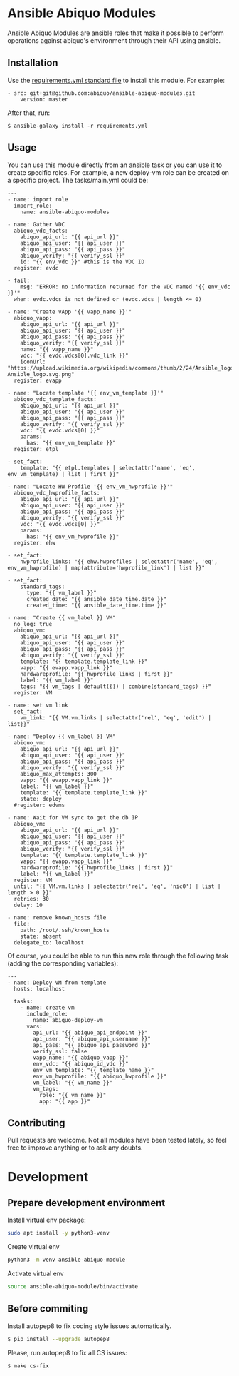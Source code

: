 # Ansible Abiquo Modules
Ansible Abiquo Modules are ansible roles that make it possible to perform operations against abiquo's environment through their API using ansible.

## Installation

Use the [requirements.yml standard file](https://docs.ansible.com/ansible/latest/galaxy/user_guide.html#installing-roles-and-collections-from-the-same-requirements-yml-file) to install this module.
For example:

```
- src: git+git@github.com:abiquo/ansible-abiquo-modules.git
    version: master
```
After that, run: 
```
$ ansible-galaxy install -r requirements.yml
```

## Usage
You can use this module directly from an ansible task or you can use it to create specific roles.
For example, a new deploy-vm role can be created on a specific project. The tasks/main.yml could be:

```
---
- name: import role
  import_role: 
    name: ansible-abiquo-modules
  
- name: Gather VDC
  abiquo_vdc_facts:
    abiquo_api_url: "{{ api_url }}"
    abiquo_api_user: "{{ api_user }}"
    abiquo_api_pass: "{{ api_pass }}"
    abiquo_verify: "{{ verify_ssl }}"
    id: "{{ env_vdc }}" #this is the VDC ID
  register: evdc

- fail:
    msg: "ERROR: no information returned for the VDC named '{{ env_vdc }}'"
  when: evdc.vdcs is not defined or (evdc.vdcs | length <= 0)

- name: "Create vApp '{{ vapp_name }}'"
  abiquo_vapp:
    abiquo_api_url: "{{ api_url }}"
    abiquo_api_user: "{{ api_user }}"
    abiquo_api_pass: "{{ api_pass }}"
    abiquo_verify: "{{ verify_ssl }}"
    name: "{{ vapp_name }}"
    vdc: "{{ evdc.vdcs[0].vdc_link }}"
    iconUrl: "https://upload.wikimedia.org/wikipedia/commons/thumb/2/24/Ansible_logo.svg/1200px-Ansible_logo.svg.png"
  register: evapp

- name: "Locate template '{{ env_vm_template }}'"
  abiquo_vdc_template_facts:
    abiquo_api_url: "{{ api_url }}"
    abiquo_api_user: "{{ api_user }}"
    abiquo_api_pass: "{{ api_pass }}"
    abiquo_verify: "{{ verify_ssl }}"
    vdc: "{{ evdc.vdcs[0] }}"
    params:
      has: "{{ env_vm_template }}"
  register: etpl

- set_fact:
    template: "{{ etpl.templates | selectattr('name', 'eq', env_vm_template) | list | first }}"

- name: "Locate HW Profile '{{ env_vm_hwprofile }}'"
  abiquo_vdc_hwprofile_facts:
    abiquo_api_url: "{{ api_url }}"
    abiquo_api_user: "{{ api_user }}"
    abiquo_api_pass: "{{ api_pass }}"
    abiquo_verify: "{{ verify_ssl }}"
    vdc: "{{ evdc.vdcs[0] }}"
    params:
      has: "{{ env_vm_hwprofile }}"
  register: ehw

- set_fact:
    hwprofile_links: "{{ ehw.hwprofiles | selectattr('name', 'eq', env_vm_hwprofile) | map(attribute='hwprofile_link') | list }}"

- set_fact:
    standard_tags:
      type: "{{ vm_label }}"
      created_date: "{{ ansible_date_time.date }}"
      created_time: "{{ ansible_date_time.time }}"

- name: "Create {{ vm_label }} VM"
  no_log: true
  abiquo_vm:
    abiquo_api_url: "{{ api_url }}"
    abiquo_api_user: "{{ api_user }}"
    abiquo_api_pass: "{{ api_pass }}"
    abiquo_verify: "{{ verify_ssl }}"
    template: "{{ template.template_link }}"
    vapp: "{{ evapp.vapp_link }}"
    hardwareprofile: "{{ hwprofile_links | first }}"
    label: "{{ vm_label }}"
    tags: "{{ vm_tags | default({}) | combine(standard_tags) }}"
  register: VM
 
- name: set vm link
  set_fact:
    vm_link: "{{ VM.vm.links | selectattr('rel', 'eq', 'edit') | list}}"

- name: "Deploy {{ vm_label }} VM"
  abiquo_vm:
    abiquo_api_url: "{{ api_url }}"
    abiquo_api_user: "{{ api_user }}"
    abiquo_api_pass: "{{ api_pass }}"
    abiquo_verify: "{{ verify_ssl }}"
    abiquo_max_attempts: 300
    vapp: "{{ evapp.vapp_link }}"
    label: "{{ vm_label }}"
    template: "{{ template.template_link }}"
    state: deploy
  #register: edvms

- name: Wait for VM sync to get the db IP
  abiquo_vm:
    abiquo_api_url: "{{ api_url }}"
    abiquo_api_user: "{{ api_user }}"
    abiquo_api_pass: "{{ api_pass }}"
    abiquo_verify: "{{ verify_ssl }}"
    template: "{{ template.template_link }}"
    vapp: "{{ evapp.vapp_link }}"
    hardwareprofile: "{{ hwprofile_links | first }}"
    label: "{{ vm_label }}"
  register: VM
  until: "{{ VM.vm.links | selectattr('rel', 'eq', 'nic0') | list | length > 0 }}"
  retries: 30
  delay: 10

- name: remove known_hosts file
  file:
    path: /root/.ssh/known_hosts
    state: absent
  delegate_to: localhost
```
Of course, you could be able to run this new role through the following task (adding the corresponding variables):
```
---
- name: Deploy VM from template
  hosts: localhost

  tasks:
    - name: create vm
      include_role:
        name: abiquo-deploy-vm
      vars: 
        api_url: "{{ abiquo_api_endpoint }}"
        api_user: "{{ abiquo_api_username }}"
        api_pass: "{{ abiquo_api_password }}"
        verify_ssl: false
        vapp_name: "{{ abiquo_vapp }}"
        env_vdc: "{{ abiquo_id_vdc }}"
        env_vm_template: "{{ template_name }}"
        env_vm_hwprofile: "{{ abiquo_hwprofile }}"
        vm_label: "{{ vm_name }}"
        vm_tags:
          role: "{{ vm_name }}"
          app: "{{ app }}"
```

## Contributing

Pull requests are welcome. Not all modules have been tested lately, so feel free to improve anything or to ask any doubts. 


# Development

## Prepare development environment

Install virtual env package:
```bash
sudo apt install -y python3-venv
```

Create virtual env
```bash
python3 -m venv ansible-abiquo-module
```

Activate virtual env
```bash
source ansible-abiquo-module/bin/activate
```


## Before commiting

Install autopep8 to fix coding style issues automatically.
```bash
$ pip install --upgrade autopep8
```

Please, run autopep8 to fix all CS issues:
```bash
$ make cs-fix
```
